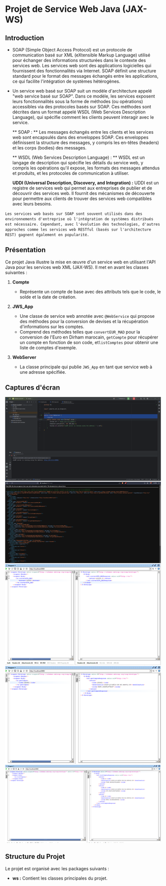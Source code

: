 # Projet de Service Web Java (JAX-WS)

## Introduction

- SOAP (Simple Object Access Protocol) est un protocole de communication basé sur XML (eXtensible Markup Language) utilisé pour échanger des informations structurées dans le contexte des services web. Les services web sont des applications logicielles qui fournissent des fonctionnalités via Internet. SOAP définit une structure standard pour le format des messages échangés entre les applications, ce qui facilite l'intégration de systèmes hétérogènes.

- Un service web basé sur SOAP suit un modèle d'architecture appelé "web service basé sur SOAP". Dans ce modèle, les services exposent leurs fonctionnalités sous la forme de méthodes (ou opérations) accessibles via des protocoles basés sur SOAP. Ces méthodes sont décrites dans un format appelé WSDL (Web Services Description Language), qui spécifie comment les clients peuvent interagir avec le service.


   ** SOAP : **
   Les messages échangés entre les clients et les services web sont encapsulés dans des enveloppes SOAP. Ces enveloppes définissent la structure des messages, y compris les en-têtes (headers) et les corps (bodies) des messages.

   ** WSDL (Web Services Description Language) : **
   WSDL est un langage de description qui spécifie les détails du service web, y compris les opérations qu'il expose, les formats des messages attendus et produits, et les protocoles de communication à utiliser.

   **UDDI (Universal Description, Discovery, and Integration) :**
   UDDI est un registre de services web qui permet aux entreprises de publier et de découvrir des services web. Il fournit des mécanismes de découverte pour permettre aux clients de trouver des services web compatibles avec leurs besoins.

  

`Les services web basés sur SOAP sont souvent utilisés dans des environnements d'entreprise où l'intégration de systèmes distribués est nécessaire. Cependant, avec l'évolution des technologies, d'autres approches comme les services web RESTful (basés sur l'architecture REST) gagnent également en popularité.`

## Présentation

Ce projet Java illustre la mise en œuvre d'un service web en utilisant l'API Java pour les services web XML (JAX-WS). Il met en avant les classes suivantes :

1. **Compte**

   - Représente un compte de base avec des attributs tels que le code, le solde et la date de création.

2. **JWS_App**

   - Une classe de service web annotée avec `@WebService` qui propose des méthodes pour la conversion de devises et la récupération d'informations sur les comptes.
   - Comprend des méthodes telles que `convertEUR_MAD` pour la conversion de l'Euro en Dirham marocain, `getCompte` pour récupérer un compte en fonction de son code, et`listComptes` pour obtenir une liste de comptes d'exemple.

3. **WebServer**
   - La classe principale qui publie `JWS_App` en tant que service web à une adresse spécifiée.

## Captures d'écran

![Demarrage du serveur](./screenshots/1.png)
![WSDL](./screenshots/2.png)
![Convertion du EUR vers MAD](./screenshots/3.png)
![Methode getCompte](./screenshots/getCompte.png)
![Methode listComptes](./screenshots/listComptes.png)

## Structure du Projet

Le projet est organisé avec les packages suivants :

- **ws :** Contient les classes principales du projet.
